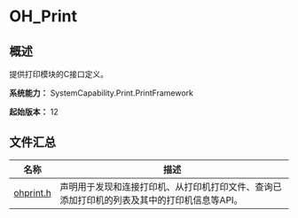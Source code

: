 # OH_Print
<!--Kit: Basic Services Kit-->	
<!--Subsystem: Print-->	
<!--Owner: @guoshengbang-->	
<!--Designer: @Q-haosu-->	
<!--Tester: @Q-haosu-->	
<!--Adviser: @fang-jinxu-->

## 概述

提供打印模块的C接口定义。

**系统能力：** SystemCapability.Print.PrintFramework

**起始版本：** 12
## 文件汇总

| 名称 | 描述 |
| -- | -- |
| [ohprint.h](capi-ohprint-h.md) | 声明用于发现和连接打印机、从打印机打印文件、查询已添加打印机的列表及其中的打印机信息等API。 |
